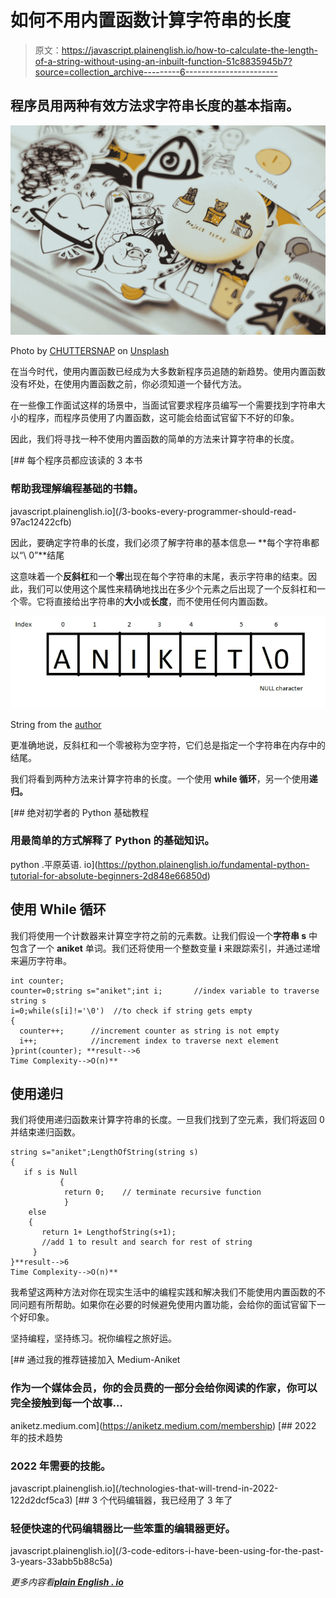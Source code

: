 # 如何不用内置函数计算字符串的长度

> 原文：<https://javascript.plainenglish.io/how-to-calculate-the-length-of-a-string-without-using-an-inbuilt-function-51c8835945b7?source=collection_archive---------6----------------------->

## 程序员用两种有效方法求字符串长度的基本指南。

![](img/6b1c389e9ea5fd91fe9320986312c5b0.png)

Photo by [CHUTTERSNAP](https://unsplash.com/@chuttersnap?utm_source=medium&utm_medium=referral) on [Unsplash](https://unsplash.com?utm_source=medium&utm_medium=referral)

在当今时代，使用内置函数已经成为大多数新程序员追随的新趋势。使用内置函数没有坏处，在使用内置函数之前，你必须知道一个替代方法。

在一些像工作面试这样的场景中，当面试官要求程序员编写一个需要找到字符串大小的程序，而程序员使用了内置函数，这可能会给面试官留下不好的印象。

因此，我们将寻找一种不使用内置函数的简单的方法来计算字符串的长度。

[](/3-books-every-programmer-should-read-97ac12422cfb) [## 每个程序员都应该读的 3 本书

### 帮助我理解编程基础的书籍。

javascript.plainenglish.io](/3-books-every-programmer-should-read-97ac12422cfb) 

因此，要确定字符串的长度，我们必须了解字符串的基本信息— **每个字符串都以“\ 0”**结尾

这意味着一个**反斜杠**和一个**零**出现在每个字符串的末尾，表示字符串的结束。因此，我们可以使用这个属性来精确地找出在多少个元素之后出现了一个反斜杠和一个零。它将直接给出字符串的**大小**或**长度**，而不使用任何内置函数。

![](img/929f05db39c30bd38498e653a75f9643.png)

String from the [author](http://aniketz.medium.com)

更准确地说，反斜杠和一个零被称为空字符，它们总是指定一个字符串在内存中的结尾。

我们将看到两种方法来计算字符串的长度。一个使用 **while 循环**，另一个使用**递归。**

[](https://python.plainenglish.io/fundamental-python-tutorial-for-absolute-beginners-2d848e66850d) [## 绝对初学者的 Python 基础教程

### 用最简单的方式解释了 Python 的基础知识。

python .平原英语. io](https://python.plainenglish.io/fundamental-python-tutorial-for-absolute-beginners-2d848e66850d) 

## 使用 While 循环

我们将使用一个计数器来计算空字符之前的元素数。让我们假设一个**字符串 s** 中包含了一个 **aniket** 单词。我们还将使用一个整数变量 **i** 来跟踪索引，并通过递增来遍历字符串。

```
int counter;
counter=0;string s="aniket";int i;       //index variable to traverse string s
i=0;while(s[i]!='\0')  //to check if string gets empty 
{
  counter++;      //increment counter as string is not empty 
  i++;            //increment index to traverse next element
}print(counter); **result-->6
Time Complexity-->O(n)** 
```

## 使用递归

我们将使用递归函数来计算字符串的长度。一旦我们找到了空元素，我们将返回 0 并结束递归函数。

```
string s="aniket";LengthOfString(string s)
{
   if s is Null
           {
            return 0;    // terminate recursive function 
            }
    else
    {
       return 1+ LengthofString(s+1);  
       //add 1 to result and search for rest of string 
     }
}**result-->6
Time Complexity-->O(n)**
```

我希望这两种方法对你在现实生活中的编程实践和解决我们不能使用内置函数的不同问题有所帮助。如果你在必要的时候避免使用内置功能，会给你的面试官留下一个好印象。

坚持编程，坚持练习。祝你编程之旅好运。

[](https://aniketz.medium.com/membership) [## 通过我的推荐链接加入 Medium-Aniket

### 作为一个媒体会员，你的会员费的一部分会给你阅读的作家，你可以完全接触到每一个故事…

aniketz.medium.com](https://aniketz.medium.com/membership) [](/technologies-that-will-trend-in-2022-122d2dcf5ca3) [## 2022 年的技术趋势

### 2022 年需要的技能。

javascript.plainenglish.io](/technologies-that-will-trend-in-2022-122d2dcf5ca3) [](/3-code-editors-i-have-been-using-for-the-past-3-years-33abb5b88c5a) [## 3 个代码编辑器，我已经用了 3 年了

### 轻便快速的代码编辑器比一些笨重的编辑器更好。

javascript.plainenglish.io](/3-code-editors-i-have-been-using-for-the-past-3-years-33abb5b88c5a) 

*更多内容看*[***plain English . io***](http://plainenglish.io/)